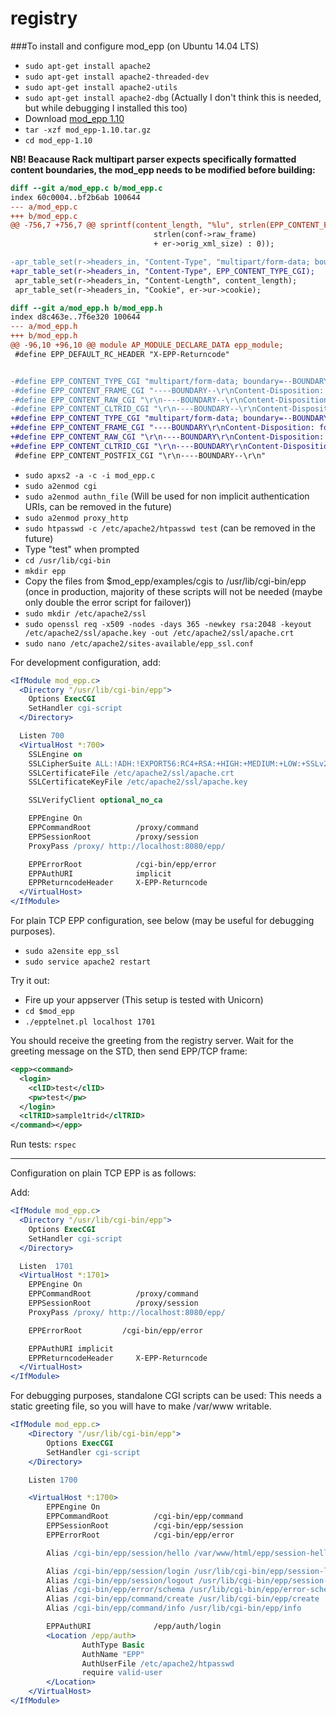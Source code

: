 registry
========

###To install and configure mod_epp (on Ubuntu 14.04 LTS)

* `sudo apt-get install apache2`
* `sudo apt-get install apache2-threaded-dev`
* `sudo apt-get install apache2-utils`
* `sudo apt-get install apache2-dbg` (Actually I don't think this is needed, but while debugging I installed this too)
* Download [mod_epp 1.10](http://sourceforge.net/projects/aepps/)
* `tar -xzf mod_epp-1.10.tar.gz`
* `cd mod_epp-1.10`

**NB! Beacause Rack multipart parser expects specifically formatted content boundaries, the mod_epp needs to be modified before building:**

```diff
diff --git a/mod_epp.c b/mod_epp.c
index 60c0004..bf2b6ab 100644
--- a/mod_epp.c
+++ b/mod_epp.c
@@ -756,7 +756,7 @@ sprintf(content_length, "%lu", strlen(EPP_CONTENT_FRAME_CGI)
                                strlen(conf->raw_frame)
                                + er->orig_xml_size) : 0));

-apr_table_set(r->headers_in, "Content-Type", "multipart/form-data; boundary=--BOUNDARY--");
+apr_table_set(r->headers_in, "Content-Type", EPP_CONTENT_TYPE_CGI);
 apr_table_set(r->headers_in, "Content-Length", content_length);
 apr_table_set(r->headers_in, "Cookie", er->ur->cookie);

diff --git a/mod_epp.h b/mod_epp.h
index d8c463e..7f6e320 100644
--- a/mod_epp.h
+++ b/mod_epp.h
@@ -96,10 +96,10 @@ module AP_MODULE_DECLARE_DATA epp_module;
 #define EPP_DEFAULT_RC_HEADER "X-EPP-Returncode"


-#define EPP_CONTENT_TYPE_CGI "multipart/form-data; boundary=--BOUNDARY--"
-#define EPP_CONTENT_FRAME_CGI "----BOUNDARY--\r\nContent-Disposition: form-data; name=\"frame\"\r\n\r\n"
-#define EPP_CONTENT_RAW_CGI "\r\n----BOUNDARY--\r\nContent-Disposition: form-data; name=\"%s\"\r\n\r\n"
-#define EPP_CONTENT_CLTRID_CGI "\r\n----BOUNDARY--\r\nContent-Disposition: form-data; name=\"clTRID\"\r\n\r\n"
+#define EPP_CONTENT_TYPE_CGI "multipart/form-data; boundary=--BOUNDARY"
+#define EPP_CONTENT_FRAME_CGI "----BOUNDARY\r\nContent-Disposition: form-data; name=\"frame\"\r\n\r\n"
+#define EPP_CONTENT_RAW_CGI "\r\n----BOUNDARY\r\nContent-Disposition: form-data; name=\"%s\"\r\n\r\n"
+#define EPP_CONTENT_CLTRID_CGI "\r\n----BOUNDARY\r\nContent-Disposition: form-data; name=\"clTRID\"\r\n\r\n"
 #define EPP_CONTENT_POSTFIX_CGI "\r\n----BOUNDARY--\r\n"
```

* `sudo apxs2 -a -c -i mod_epp.c`
* `sudo a2enmod cgi`
* `sudo a2enmod authn_file` (Will be used for non implicit authentication URIs, can be removed in the future)
* `sudo a2enmod proxy_http`
* `sudo htpasswd -c /etc/apache2/htpasswd test` (can be removed in the future)
* Type "test" when prompted
* `cd /usr/lib/cgi-bin`
* `mkdir epp`
* Copy the files from $mod_epp/examples/cgis to /usr/lib/cgi-bin/epp (once in production, majority of these scripts will not be needed (maybe only double the error script for failover))
* `sudo mkdir /etc/apache2/ssl`
* `sudo openssl req -x509 -nodes -days 365 -newkey rsa:2048 -keyout /etc/apache2/ssl/apache.key -out /etc/apache2/ssl/apache.crt`
* `sudo nano /etc/apache2/sites-available/epp_ssl.conf`

For development configuration, add:
```apache
<IfModule mod_epp.c>
  <Directory "/usr/lib/cgi-bin/epp">
    Options ExecCGI
    SetHandler cgi-script
  </Directory>

  Listen 700
  <VirtualHost *:700>
    SSLEngine on
    SSLCipherSuite ALL:!ADH:!EXPORT56:RC4+RSA:+HIGH:+MEDIUM:+LOW:+SSLv2:+EXP:+eNULL
    SSLCertificateFile /etc/apache2/ssl/apache.crt
    SSLCertificateKeyFile /etc/apache2/ssl/apache.key

    SSLVerifyClient optional_no_ca

    EPPEngine On
    EPPCommandRoot          /proxy/command
    EPPSessionRoot          /proxy/session
    ProxyPass /proxy/ http://localhost:8080/epp/

    EPPErrorRoot            /cgi-bin/epp/error
    EPPAuthURI              implicit
    EPPReturncodeHeader     X-EPP-Returncode
  </VirtualHost>
</IfModule>
```

For plain TCP EPP configuration, see below (may be useful for debugging purposes).

* `sudo a2ensite epp_ssl`
* `sudo service apache2 restart`

Try it out:

* Fire up your appserver (This setup is tested with Unicorn)
* `cd $mod_epp`
* `./epptelnet.pl localhost 1701`

You should receive the greeting from the registry server. 
Wait for the greeting message on the STD, then send EPP/TCP frame:

```xml
<epp><command>
  <login>
    <clID>test</clID>
    <pw>test</pw>
  </login>
  <clTRID>sample1trid</clTRID>
</command></epp>
```

Run tests:
`rspec`

---

Configuration on plain TCP EPP is as follows:

Add:
```apache
<IfModule mod_epp.c>
  <Directory "/usr/lib/cgi-bin/epp">
    Options ExecCGI
    SetHandler cgi-script
  </Directory>

  Listen  1701
  <VirtualHost *:1701>
    EPPEngine On
    EPPCommandRoot          /proxy/command
    EPPSessionRoot          /proxy/session
    ProxyPass /proxy/ http://localhost:8080/epp/

    EPPErrorRoot         /cgi-bin/epp/error

    EPPAuthURI implicit
    EPPReturncodeHeader     X-EPP-Returncode
  </VirtualHost>
</IfModule>
```

For debugging purposes, standalone CGI scripts can be used: 
This needs a static greeting file, so you will have to make /var/www writable.

```apache
<IfModule mod_epp.c>
    <Directory "/usr/lib/cgi-bin/epp">
        Options ExecCGI
        SetHandler cgi-script
    </Directory>

    Listen 1700

    <VirtualHost *:1700>
        EPPEngine On
        EPPCommandRoot          /cgi-bin/epp/command
        EPPSessionRoot          /cgi-bin/epp/session
        EPPErrorRoot            /cgi-bin/epp/error

        Alias /cgi-bin/epp/session/hello /var/www/html/epp/session-hello

        Alias /cgi-bin/epp/session/login /usr/lib/cgi-bin/epp/session-login
        Alias /cgi-bin/epp/session/logout /usr/lib/cgi-bin/epp/session-logout
        Alias /cgi-bin/epp/error/schema /usr/lib/cgi-bin/epp/error-schema
        Alias /cgi-bin/epp/command/create /usr/lib/cgi-bin/epp/create
        Alias /cgi-bin/epp/command/info /usr/lib/cgi-bin/epp/info

        EPPAuthURI              /epp/auth/login
        <Location /epp/auth>
                AuthType Basic
                AuthName "EPP"
                AuthUserFile /etc/apache2/htpasswd
                require valid-user
        </Location>
    </VirtualHost>
</IfModule>
```
